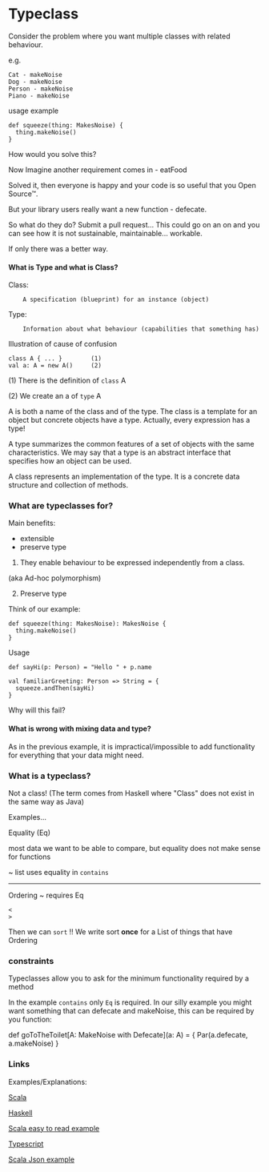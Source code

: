 # Typeclass

Consider the problem where you want multiple classes with related behaviour. 

e.g.

    Cat - makeNoise
    Dog - makeNoise
    Person - makeNoise
    Piano - makeNoise

usage example

    def squeeze(thing: MakesNoise) { 
      thing.makeNoise()
    }

How would you solve this?

Now Imagine another requirement comes in - eatFood

Solved it, then everyone is happy and your code is so useful that you Open Source™.

But your library users really want a new function - defecate.

So what do they do? Submit a pull request... This could go on an on and you can 
see how it is not sustainable, maintainable... workable.

If only there was a better way.


#### What is Type and what is Class?

Class:

        A specification (blueprint) for an instance (object)
        
Type: 

        Information about what behaviour (capabilities that something has)

Illustration of cause of confusion

    class A { ... }        (1)
    val a: A = new A()     (2)
    
(1) There is the definition of `class` A

(2) We create an a of `type` A

A is both a name of the class and of the type. The class is a template for an 
object but concrete objects have a type. Actually, every expression has a type! 

A type summarizes the common features of a set of objects with the same characteristics. We may say that a type is an abstract interface that specifies how an object can be used.

A class represents an implementation of the type. It is a concrete data structure and collection of methods.

### What are typeclasses for?

Main benefits:
 - extensible
 - preserve type 
 
1. They enable behaviour to be expressed independently from a class.

(aka Ad-hoc polymorphism)


2. Preserve type

Think of our example:

    def squeeze(thing: MakesNoise): MakesNoise { 
      thing.makeNoise()
    }
 
Usage

    def sayHi(p: Person) = "Hello " + p.name

    val familiarGreeting: Person => String = {
      squeeze.andThen(sayHi)
    }
    
Why will this fail?

#### What is wrong with mixing data and type?

As in the previous example, it is impractical/impossible to add functionality for 
everything that your data might need. 

### What is a typeclass?

Not a class! (The term comes from Haskell where "Class" does not exist in the same way as Java)

Examples...

Equality (Eq) 

most data we want to be able to compare, but equality does not make sense for functions

~ list uses equality in `contains`

---

Ordering ~ requires Eq

    <
    >
    
Then we can `sort` !!
We write sort **once** for a List of things that have Ordering
    
### constraints

Typeclasses allow you to ask for the minimum functionality required by a method

In the example `contains` only `Eq` is required.
In our silly example you might want something that can defecate and makeNoise,
this can be required by you function:

def goToTheToilet[A: MakeNoise with Defecate](a: A) = {
  Par(a.defecate, a.makeNoise)
}


### Links

Examples/Explanations: 

[Scala](https://scalac.io/typeclasses-in-scala/)

[Haskell](https://www.haskell.org/tutorial/classes.html)

[Scala easy to read example](https://alvinalexander.com/scala/fp-book/type-classes-101-introduction)

[Typescript](https://medium.com/@kaw2k/the-intuition-for-type-classes-cbec9eb0537c)

[Scala Json example](https://www.riccardosirigu.com/programming/2017/06/02/type-classes-in-scala-a-practical-example/)
